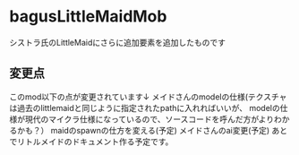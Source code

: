 # bagusLittleMaidMob
シストラ氏のLittleMaidにさらに追加要素を追加したものです

## 変更点
このmod以下の点が変更されています↓
メイドさんのmodelの仕様(テクスチャは過去のlittlemaidと同じように指定されたpathに入れればいいが、
modelの仕様が現代のマイクラ仕様になっているので、ソースコードを呼んだ方がよりわかるかも？）
maidのspawnの仕方を変える(予定)
メイドさんのai変更(予定)
あとでリトルメイドのドキュメント作る予定です。
